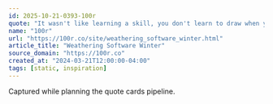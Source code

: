 ```yaml
---
id: 2025-10-21-0393-100r
quote: "It wasn't like learning a skill, you don't learn to draw when you use Photoshop, you learn how to operate within the confines of someone else's playground"
name: "100r"
url: "https://100r.co/site/weathering_software_winter.html"
article_title: "Weathering Software Winter"
source_domain: "https://100r.co"
created_at: "2024-03-21T12:00:00-04:00"
tags: [static, inspiration]
---
```

Captured while planning the quote cards pipeline.
